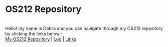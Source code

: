 <h1>OS212 Repository</h1><br>
Hello! my name is Debra and you can navigate through my OS212 repository by clicking the links below :<br>
<a href="https://github.com/debramz/os212">My OS212 Repository</a> | <a href="https://debramz.github.io/TXT/mylog.txt">Log</a> | <a href="https://debramz.github.io/LINKS">Links</a>
